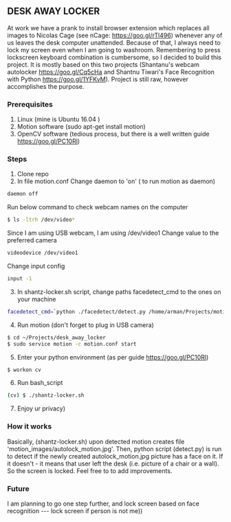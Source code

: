 ## DESK AWAY LOCKER

At work we have a prank to install browser extension which replaces all images to Nicolas Cage (see nCage: https://goo.gl/rTl496) whenever any of us leaves the desk computer unattended. Because of that, I always need to lock my screen even when I am going to washroom. Remembering to press lockscreen keyboard combination is cumbersome, so I decided to build this project. It is mostly based on this two projects (Shantanu's webcam autolocker https://goo.gl/Cq5cHa and Shantnu Tiwari's Face Recognition with Python https://goo.gl/1YFKvM). 
Project is still raw, however accomplishes the purpose.

### Prerequisites
1. Linux (mine is Ubuntu 16.04 )
2. Motion software (sudo apt-get install motion)
3. OpenCV software (tedious process, but there is a well written guide https://goo.gl/PC10Rl)

### Steps
1. Clone repo
2. In file motion.conf
Change daemon to 'on' ( to run motion as daemon)
```sh
daemon off
```
Run below command to check webcam names on the computer
```sh
$ ls -ltrh /dev/video*
```
Since I am using USB webcam, I am using  /dev/video1
Change value to the preferred camera
```sh
videodevice /dev/video1
```
Change input config
```sh
input -1
```

3. In shantz-locker.sh script, change paths facedetect_cmd to the ones on your machine
```sh
facedetect_cmd=`python ./facedetect/detect.py /home/arman/Projects/motion_images/autolock_motion.jpg ./facedetect haarcascade_frontalface_default.xml`
```

4. Run motion (don't forget to plug in USB camera)
```sh
$ cd ~/Projects/desk_away_locker
$ sudo service motion -c motion.conf start
```
5. Enter your python environment (as per guide https://goo.gl/PC10Rl)
```sh
$ workon cv
```
6. Run bash_script 
```sh
(cv) $ ./shantz-locker.sh
```
7. Enjoy ur privacy)


### How it works
Basically, (shantz-locker.sh) upon detected motion creates file 'motion_images/autolock_motion.jpg'. Then, python script (detect.py) is run to detect if the newly created autolock_motion.jpg picture has a face on it. If it doesn't - it means that user left the desk (i.e. picture of a chair or a wall). So the screen is locked. 
Feel free to to add improvements.


### Future
I am planning to go one step further, and lock screen based on face recognition --- lock screen if person is not me))